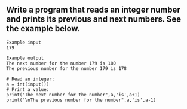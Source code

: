 ## Write a program that reads an integer number and prints its previous and next numbers. See the example below.

```
Example input
179

Example output
The next number for the number 179 is 180
The previous number for the number 179 is 178
```



```
# Read an integer:
a = int(input())
# Print a value:
print("The next number for the number",a,'is',a+1)
print("\nThe previous number for the number",a,'is',a-1)

```
